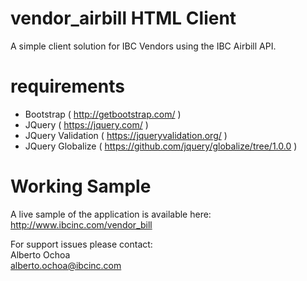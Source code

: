 # vendor_airbill HTML Client
A simple client solution for IBC Vendors using the IBC Airbill API.

# requirements
  - Bootstrap  ( http://getbootstrap.com/ )
  - JQuery        ( https://jquery.com/  )
  - JQuery Validation  ( https://jqueryvalidation.org/ )
  - JQuery Globalize  ( https://github.com/jquery/globalize/tree/1.0.0 )

# Working Sample
A live sample of the application is available here: http://www.ibcinc.com/vendor_bill

For support issues please contact:  
Alberto Ochoa  
alberto.ochoa@ibcinc.com

